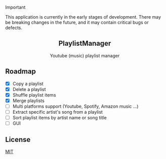 > [!IMPORTANT]
> This application is currently in the early stages of development. There may be breaking changes in the future, and it may contain critical bugs or defects.

<h2 align="center">PlaylistManager</h2>
<div align="center">Youtube (music) playlist manager</div>

## Roadmap

- [x] Copy a playlist
- [x] Delete a playlist
- [x] Shuffle playlist items
- [x] Merge playlists
- [ ] Multi platforms support (Youtube, Spotify, Amazon music ...)
- [ ] Extract specific artist's song from a playlist
- [ ] Sort playlist items by artist name or song title
- [ ] GUI

## License

[MIT](./LICENSE)
